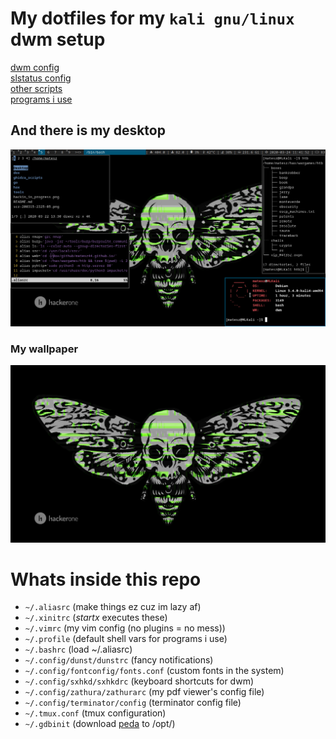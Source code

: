 # My dotfiles for my `kali gnu/linux` dwm setup
[dwm config](https://github.com/matesz44/dwm)  
[slstatus config](https://github.com/matesz44/slstatus)  
[other scripts](https://github.com/matesz44/scripts)  
[programs i use](https://github.com/matesz44/favtools)

## And there is my desktop
![rice](rice.png)

### My wallpaper
![wallpaper](.config/wall3.jpg)


# Whats inside this repo
- `~/.aliasrc` (make things ez cuz im lazy af)
- `~/.xinitrc` (*startx* executes these)
- `~/.vimrc` (my vim config (no plugins = no mess))
- `~/.profile` (default shell vars for programs i use)
- `~/.bashrc` (load ~/.aliasrc)
- `~/.config/dunst/dunstrc` (fancy notifications)
- `~/.config/fontconfig/fonts.conf` (custom fonts in the system)
- `~/.config/sxhkd/sxhkdrc` (keyboard shortcuts for dwm)
- `~/.config/zathura/zathurarc` (my pdf viewer's config file)
- `~/.config/terminator/config` (terminator config file)
- `~/.tmux.conf` (tmux configuration)
- `~/.gdbinit` (download [peda](https://github.com/longld/peda) to /opt/)
